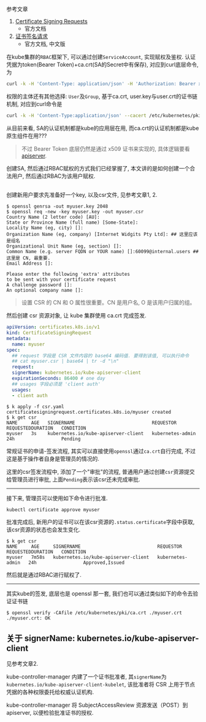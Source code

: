 参考文章

1. [Certificate Signing Requests](https://kubernetes.io/docs/reference/access-authn-authz/certificate-signing-requests/#normal-user)
    - 官方文档
2. [证书签名请求](https://kubernetes.io/zh-cn/docs/reference/access-authn-authz/certificate-signing-requests/#normal-user)
    - 官方文档, 中文版

在kube集群的`RBAC`框架下, 可以通过创建`ServiceAccount`, 实现赋权及鉴权. 认证凭据为token(Bearer Token)+ca.crt(SA的Secret中有保存), 对应到curl底层命令, 为

```bash
curl -k -H 'Content-Type: application/json' -H 'Authorization: Bearer xxxxxx' 'https://127.0.0.1:6443/api/v1/namespaces/default/pods'
```

权限的主体还有其他选择: `User`及`Group`, 基于ca.crt, user.key与user.crt的证书链机制, 对应到curl命令是

```bash
curl -k -H 'Content-Type:application/json' --cacert /etc/kubernetes/pki/ca.crt --cert user.crt --key user.key 'https://127.0.0.1:6443/api/v1/namespaces/default/pods'
```

从目前来看, SA的认证机制都是kube的应用层在用, 而ca.crt的认证机制都是kube原生组件在用???

> 不过 Bearer Token 底层仍然是通过 x509 证书来实现的, 具体逻辑要看 [apiserver]().

创建SA, 然后通过RBAC赋权的方式我们已经掌握了, 本文讲的是如何创建一个合法用户, 然后通过RBAC为该用户赋权.

## 

创建新用户要求先准备好一个key, 以及csr文件, 见参考文章1, 2.

```log
$ openssl genrsa -out myuser.key 2048
$ openssl req -new -key myuser.key -out myuser.csr
Country Name (2 letter code) [AU]:
State or Province Name (full name) [Some-State]:
Locality Name (eg, city) []:
Organization Name (eg, company) [Internet Widgits Pty Ltd]: ## 这里应该是组名
Organizational Unit Name (eg, section) []:
Common Name (e.g. server FQDN or YOUR name) []:60099@internal.users ## 这里是 CN, 最重要.
Email Address []:

Please enter the following 'extra' attributes
to be sent with your certificate request
A challenge password []:
An optional company name []:
```

> 设置 CSR 的 CN 和 O 属性很重要。CN 是用户名, O 是该用户归属的组。

然后创建 csr 资源对象, 让 kube 集群使用 ca.crt 完成签发.

```yaml
apiVersion: certificates.k8s.io/v1
kind: CertificateSigningRequest
metadata:
  name: myuser
spec:
  ## request 字段是 CSR 文件内容的 base64 编码值. 要得到该值, 可以执行命令
  ## cat myuser.csr | base64 | tr -d "\n"
  request: 
  signerName: kubernetes.io/kube-apiserver-client
  expirationSeconds: 86400 # one day
  ## usages 字段必须是 'client auth'
  usages:
  - client auth
```

```console
$ k apply -f csr.yaml 
certificatesigningrequest.certificates.k8s.io/myuser created
$ k get csr
NAME     AGE   SIGNERNAME                            REQUESTOR          REQUESTEDDURATION   CONDITION
myuser   3s    kubernetes.io/kube-apiserver-client   kubernetes-admin   24h                 Pending
```

常规证书的申请-签发流程, 其实可以直接使用`openssl`通过`ca.crt`自行完成, 不过这是基于操作者自身是管理员的情况的. 

这里的csr签发流程中, 添加了一个"审批"的流程, 普通用户通过创建`csr`资源提交给管理员进行审批, 上面`Pending`表示该csr还未完成审批.

------

接下来, 管理员可以使用如下命令进行批准.

```
kubectl certificate approve myuser
```

批准完成后, 新用户的证书可以在该csr资源的`.status.certificate`字段中获取, 该csr资源的状态也会发生变化.

```console
$ k get csr
NAME     AGE     SIGNERNAME                            REQUESTOR          REQUESTEDDURATION   CONDITION
myuser   7m58s   kubernetes.io/kube-apiserver-client   kubernetes-admin   24h                 Approved,Issued
```

然后就是通过RBAC进行赋权了.

------

其实kube的签发, 底层也是 openssl 那一套, 我们也可以通过类似如下的命令去验证证书链

```console
$ openssl verify -CAfile /etc/kubernetes/pki/ca.crt ./myuser.crt 
./myuser.crt: OK
```

## 关于 signerName: kubernetes.io/kube-apiserver-client

见参考文章2.

kube-controller-manager 内建了一个证书批准者, 其`signerName`为`kubernetes.io/kube-apiserver-client-kubelet`, 该批准者将 CSR 上用于节点凭据的各种权限委托给权威认证机构.

kube-controller-manager 将 SubjectAccessReview 资源发送（POST）到 apiserver, 以便检验批准证书的授权.

